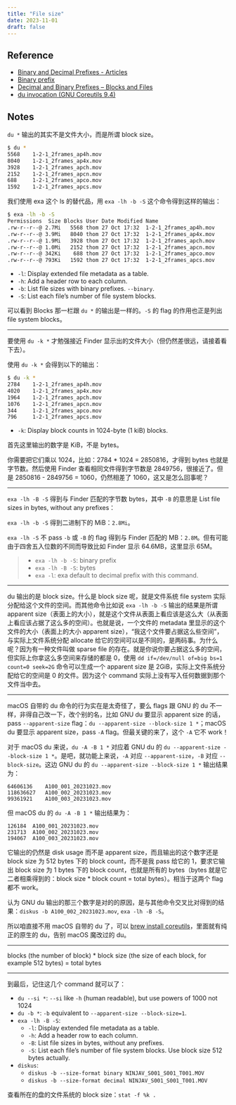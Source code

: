 ```yaml
---
title: "File size"
date: 2023-11-01
draft: false
---
```


## Reference

- [Binary and Decimal Prefixes - Articles](http://wolfprojects.altervista.org/articles/binary-and-decimal-prefixes/#:~:text=The%20decimal%20prefixes%20are%3A%20k,is%20used%20to%20indicate%20bytes.)
- [Binary prefix](https://en.wikipedia.org/wiki/Binary_prefix#Comparison_of_binary_and_decimal_prefixes)
- [Decimal and Binary Prefixes – Blocks and Files](https://blocksandfiles.com/2022/04/23/decimal-and-binary-prefixes/)
- [du invocation (GNU Coreutils 9.4)](https://www.gnu.org/software/coreutils/manual/html_node/du-invocation.html)

## Notes

`du *` 输出的其实不是文件大小，而是所谓 block size。

```sh
$ du *
5568	1-2-1_2frames_ap4h.mov
8040	1-2-1_2frames_ap4x.mov
3928	1-2-1_2frames_apch.mov
2152	1-2-1_2frames_apcn.mov
688	    1-2-1_2frames_apco.mov
1592	1-2-1_2frames_apcs.mov
```

我们使用 exa 这个 ls 的替代品，用 `exa -lh -b -S` 这个命令得到这样的输出：

```sh
$ exa -lh -b -S
Permissions  Size Blocks User Date Modified Name
.rw-r--r--@ 2.7Mi   5568 thom 27 Oct 17:32  1-2-1_2frames_ap4h.mov
.rw-r--r--@ 3.9Mi   8040 thom 27 Oct 17:32  1-2-1_2frames_ap4x.mov
.rw-r--r--@ 1.9Mi   3928 thom 27 Oct 17:32  1-2-1_2frames_apch.mov
.rw-r--r--@ 1.0Mi   2152 thom 27 Oct 17:32  1-2-1_2frames_apcn.mov
.rw-r--r--@ 342Ki    688 thom 27 Oct 17:32  1-2-1_2frames_apco.mov
.rw-r--r--@ 793Ki   1592 thom 27 Oct 17:32  1-2-1_2frames_apcs.mov
```

- `-l`: Display extended file metadata as a table.
- `-h`: Add a header row to each column.
- `-b`: List file sizes with binary prefixes. `--binary`.
- `-S`: List each file’s number of file system blocks.

可以看到 Blocks 那一栏跟 `du *` 的输出是一样的。`-S` 的 flag 的作用也正是列出 file system blocks。

---

要使用 `du -k *` 才勉强接近 Finder 显示出的文件大小（但仍然差很远，请接着看下去）。

使用 `du -k *` 会得到以下的输出：

```sh
$ du -k *
2784	1-2-1_2frames_ap4h.mov
4020	1-2-1_2frames_ap4x.mov
1964	1-2-1_2frames_apch.mov
1076	1-2-1_2frames_apcn.mov
344	    1-2-1_2frames_apco.mov
796	    1-2-1_2frames_apcs.mov
```

- `-k`: Display block counts in 1024-byte (1 kiB) blocks.

首先这里输出的数字是 KiB，不是 bytes。

你需要把它们乘以 1024，比如：2784 * 1024 = 2850816，才得到 bytes 也就是字节数。然后使用 Finder 查看相同文件得到字节数是 2849756，很接近了。但是 2850816 - 2849756 = 1060，仍然相差了 1060，这又是怎么回事呢？

---

`exa -lh -B -S` 得到与 Finder 匹配的字节数 bytes，其中 `-B` 的意思是 List file sizes in bytes, without any prefixes：

`exa -lh -b -S` 得到二进制下的 MiB：`2.8Mi`。

`exa -lh -S` 不 pass `-b` 或 `-B` 的 flag 得到与 Finder 匹配的 MB：`2.8M`。但有可能由于四舍五入位数的不同而导致比如 Finder 显示 64.6MB，这里显示 65M。

> - `exa -lh -b -S`: binary prefix
> - `exa -lh -B -S`: bytes
> - `exa -l`: exa default to decimal prefix with this command.

---

du 输出的是 block size。什么是 block size 呢，就是文件系统 file system 实际分配给这个文件的空间。而其他命令比如说 `exa -lh -b -S` 输出的结果是所谓 apparent size（表面上的大小），就是这个文件从表面上看应该是这么大（从表面上看应该占据了这么多的空间）。也就是说，一个文件的 metadata 里显示的这个文件的大小（表面上的大小 apparent size），“我这个文件要占据这么些空间”，与实际上文件系统分配 allocate 给它的空间可以是不同的，是两码事。为什么呢？因为有一种文件叫做 sparse file 的存在。就是你说你要占据这么多的空间，但实际上你拿这么多空间来存储的都是 0，使用 `dd if=/dev/null of=big bs=1 count=0 seek=2G` 命令可以生成一个 apparent size 是 2GiB，实际上文件系统分配给它的空间是 0 的文件。因为这个 command 实际上没有写入任何数据到那个文件当中去。

---

macOS 自带的 du 命令的行为实在是太奇怪了，要么 flags 跟 GNU 的 du 不一样，非得自己改一下，改个别的名，比如 GNU du 要显示 apparent size 的话，pass `--apparent-size` flag：`du --apparent-size --block-size 1 *`；macOS du 要显示 apparent size，pass `-A` flag。但最关键的来了，这个 `-A` 它不 work！

对于 macOS du 来说，`du -A -B 1 *` 对应着 GNU du 的 `du --apparent-size --block-size 1 *`。是吧，就功能上来说，`-A` 对应 `--apparent-size`，`-B` 对应 `--block-size`。这边 GNU du 的 `du --apparent-size --block-size 1 *` 输出结果为：

```
64606136	A100_001_20231023.mov
118636627	A100_002_20231023.mov
99361921	A100_003_20231023.mov
```

但 macOS du 的 `du -A -B 1 *` 输出结果为：

```
126184	A100_001_20231023.mov
231713	A100_002_20231023.mov
194067	A100_003_20231023.mov
```

它输出的仍然是 disk usage 而不是 apparent size，而且输出的这个数字还是 block size 为 512 bytes 下的 block count，而不是我 pass 给它的 1，要求它输出 block size 为 1 bytes 下的 block count，也就是所有的 bytes（bytes 就是它二者相乘得到的：block size * block count = total bytes）。相当于这两个 flag 都不 work。

认为 GNU du 输出的那三个数字是对的的原因，是与其他命令交叉比对得到的结果：`diskus -b A100_002_20231023.mov`, `exa -lh -B -S`。

所以咱直接不用 macOS 自带的 du 了，可以 [brew install coreutils](https://apple.stackexchange.com/a/69332)，里面就有纯正的原生的 du，告别 macOS 魔改过的 du。

---

blocks (the number of block) * block size (the size of each block, for example 512 bytes) = total bytes

---

到最后，记住这几个 command 就可以了：

- `du --si *`: `--si` like `-h` (human readable), but use powers of 1000 not 1024
- `du -b *`: `-b` equivalent to `--apparent-size --block-size=1`.
- `exa -lh -B -S`:
	- `-l`: Display extended file metadata as a table.
	- `-h`: Add a header row to each column.
	- `-B`: List file sizes in bytes, without any prefixes.
	- `-S`: List each file’s number of file system blocks. Use block size 512 bytes actually.
 - `diskus`:
	 - `diskus -b --size-format binary NINJAV_S001_S001_T001.MOV`
	 - `diskus -b --size-format decimal NINJAV_S001_S001_T001.MOV`

查看所在的盘的文件系统的 block size：`stat -f %k .`
